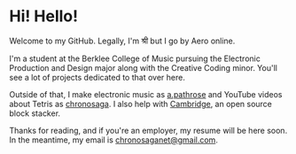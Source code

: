 # Hi! Hello!

Welcome to my GitHub. Legally, I'm श्री but I go by Aero online.

I'm a student at the Berklee College of Music pursuing the Electronic Production and Design major along with the Creative Coding minor. You'll see a lot of projects dedicated to that over here. 

Outside of that, I make electronic music as [a.pathrose](https://soundcloud.com/apathrose) and YouTube videos about Tetris as [chronosaga](https://www.youtube.com/chronosaga). I also help with [Cambridge](https://github.com/cambridge-stacker/cambridge), an open source block stacker.

Thanks for reading, and if you're an employer, my resume will be here soon. In the meantime, my email is chronosaganet@gmail.com. 
